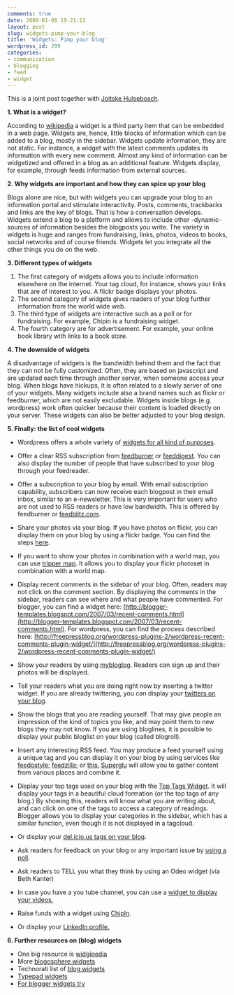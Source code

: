 ```yaml
---
comments: true
date: 2008-01-06 19:21:13
layout: post
slug: widgets-pimp-your-blog
title: 'Widgets: Pimp your blog'
wordpress_id: 209
categories:
- communication
- blogging
- feed
- widget
---
```


This is a joint post together with [Joitske Hulsebosch](http://joitskehulsebosch.blogspot.com/).

**1. What is a widget?**

According to [wikipedia](http://www.wikipedia.org) a widget is a third party item that can be embedded in a web page. Widgets are, hence, little blocks of information which can be added to a blog, mostly in the sidebar. Widgets update information, they are not static. For instance, a widget with the latest comments updates its information with every new comment. Almost any kind of information can be widgetized and offered in a blog as an additional feature. Widgets display, for example, through feeds information from external sources.

**2. Why widgets are important and how they can spice up your blog**

Blogs alone are nice, but with widgets you can upgrade your blog to an information portal and stimulate interactivity. Posts, comments, trackbacks and links are the key of blogs. That is how a conversation develops. Widgets extend a blog to a platform and allows to include other -dynamic- sources of information besides the blogposts you write. The variety in widgets is huge and ranges from fundraising, links, photos, videos to books, social networks and of course friends. Widgets let you integrate all the other things you do on the web.

**3. Different types of widgets**




  1. The first category of widgets allows you to include information elsewhere on the internet. Your tag cloud, for instance, shows your links that are of interest to you. A flickr badge displays your photos.
  2. The second category of widgets gives readers of your blog further information from the world wide web.
  3. The third type of widgets are interactive such as a poll or for fundraising. For example, Chipin is a fundraising widget.
  4. The fourth category are for advertisement. For example, your online book library with links to a book store.


**4. The downside of widgets**

A disadvantage of widgets is the bandwidth behind them and the fact that they can not be fully customized. Often, they are based on javascript and are updated each time through another server, when someone access your blog. When blogs have hickups, it is often related to a slowly server of one of your widgets. Many widgets include also a brand names such as flickr or feedburner, which are not easily excludable. Widgets inside blogs (e.g. wordpress) work often quicker because their content is loaded directly on your server. These widgets can also be better adjusted to your blog design.

**5. Finally: the list of cool widgets**




  * Wordpress offers a whole variety of [widgets for all kind of purposes](http://widgets.wordpress.com/).
  * Offer a clear RSS subscription from [feedburner](http://feedburner.com) or [feeddigest](http://feeddigest.com). You can also display the number of people that have subscribed to your blog through your feedreader.
  * Offer a subscription to your blog by email.  With email subscription capability, subscribers can now receive each blogpost in their email inbox, similar to an e-newsletter. This is very important for users who are not used to RSS readers or have low bandwidth. This is offered by feedburner or [feedblitz.com](http://www.feedblitz.com/).
  * Share your photos via your blog. If you have photos on flickr, you can display them on your blog by using a  flickr badge. You can find the steps [here](http://flickr.com/badge.gne).
  * If you want to show your photos in combination with a world map, you can use [tripper map](http://trippermap.com/). It allows you to display your flickr photoset in combination with a world map.
  * Display recent comments in the sidebar of your blog. Often, readers may not click on the comment section. By displaying the comments in the sidebar, readers can see where and what people have commented. For blogger, you can find a widget here: [http://blogger-templates.blogspot.com/2007/03/recent-comments.html](http://blogger-templates.blogspot.com/2007/03/recent-comments.html). For wordpress, you can find the process described here: [http://freepressblog.org/wordpress-plugins-2/wordpress-recent-comments-plugin-widget/](http://freepressblog.org/wordpress-plugins-2/wordpress-recent-comments-plugin-widget/)
  * Show your readers by using [mybloglog](http://www.mybloglog.com/). Readers can sign up and their photos will be displayed.
  * Tell your readers what you are doing right now by inserting a twitter widget. If you are already twittering, you can display your [twitters on your blog](http://www.widgetbox.com/widget/twidget).
  * Show the blogs that you are reading yourself. That may give people an impression of the kind of topics you like, and may point them to new blogs they may not know. If you are using bloglines, it is possible to display your public bloglist on your blog (called blogroll).
  * Insert any interesting RSS feed. You may produce a feed yourself using a unique tag and you can display it on your blog by using services like [feedostyle;](http://www.feedostyle.com/) [feedzilla;](http://www.feedzilla.com/) or [this.](http://widgets.cc/rss/scrollbox/) [Superglu](http://suprglu.com/) will allow you to gather content from various places and combine it.
  * Display your top tags used on your blog with the [Top Tags Widget](http://technorati.com/tools/blogwidgets.html). It will display your tags in a beautiful cloud formation (or the top tags of any blog.) By showing this, readers will know what you are writing about, and can click on one of the tags to access a category of readings. Blogger allows you to display your categories in the sidebar, which has a similar function, even though it is not displayed in a tagcloud.
  * Or display your [del.icio.us tags on your blog](http://del.icio.us/help/networkbadges).
  * Ask readers for feedback on your blog or any important issue by [using a poll](http://www.vizu.com/).


  * Ask readers to TELL you what they think by using an Odeo widget (via Beth Kanter)
  * In case you have a you tube channel, you can use a [widget to display your videos.](http://www.widgetbox.com/widget/youtube-videos)
  * Raise funds with a widget using [ChipIn](http://www.chipin.com/).
  * Or display your [LinkedIn profile.](http://www.linkedinabox.com/)


**6. Further resources on (blog) widgets**




  * One big resource is [widgipedia](http://www.widgipedia.com/)
  * More [blogosphere widgets](http://www.widgetbox.com/tag/blogosphere)
  * Technorati list of [blog widgets](http://technorati.com/tools/blogwidgets.html)
  * [Typepad widgets ](http://www.sixapart.com/typepad/widgets/)
  * [For blogger widgets try](http://blogfresh.blogspot.com/)
